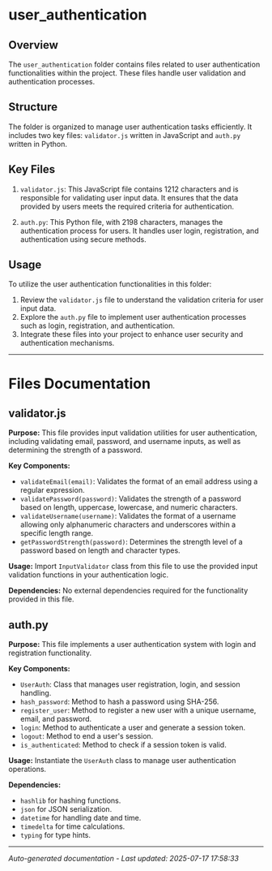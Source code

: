 # user_authentication

## Overview
The `user_authentication` folder contains files related to user authentication functionalities within the project. These files handle user validation and authentication processes.

## Structure
The folder is organized to manage user authentication tasks efficiently. It includes two key files: `validator.js` written in JavaScript and `auth.py` written in Python.

## Key Files
1. `validator.js`: This JavaScript file contains 1212 characters and is responsible for validating user input data. It ensures that the data provided by users meets the required criteria for authentication.
   
2. `auth.py`: This Python file, with 2198 characters, manages the authentication process for users. It handles user login, registration, and authentication using secure methods.

## Usage
To utilize the user authentication functionalities in this folder:
1. Review the `validator.js` file to understand the validation criteria for user input data.
2. Explore the `auth.py` file to implement user authentication processes such as login, registration, and authentication.
3. Integrate these files into your project to enhance user security and authentication mechanisms.

---

# Files Documentation

## validator.js

**Purpose:** This file provides input validation utilities for user authentication, including validating email, password, and username inputs, as well as determining the strength of a password.

**Key Components:**
- `validateEmail(email)`: Validates the format of an email address using a regular expression.
- `validatePassword(password)`: Validates the strength of a password based on length, uppercase, lowercase, and numeric characters.
- `validateUsername(username)`: Validates the format of a username allowing only alphanumeric characters and underscores within a specific length range.
- `getPasswordStrength(password)`: Determines the strength level of a password based on length and character types.

**Usage:** Import `InputValidator` class from this file to use the provided input validation functions in your authentication logic.

**Dependencies:** No external dependencies required for the functionality provided in this file.

## auth.py

**Purpose:** This file implements a user authentication system with login and registration functionality.

**Key Components:**
- `UserAuth`: Class that manages user registration, login, and session handling.
- `hash_password`: Method to hash a password using SHA-256.
- `register_user`: Method to register a new user with a unique username, email, and password.
- `login`: Method to authenticate a user and generate a session token.
- `logout`: Method to end a user's session.
- `is_authenticated`: Method to check if a session token is valid.

**Usage:** Instantiate the `UserAuth` class to manage user authentication operations.

**Dependencies:** 
- `hashlib` for hashing functions.
- `json` for JSON serialization.
- `datetime` for handling date and time.
- `timedelta` for time calculations.
- `typing` for type hints.

---
*Auto-generated documentation - Last updated: 2025-07-17 17:58:33*
